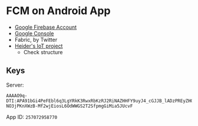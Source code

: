 # FCM on Android App

- [Google Firebase Account](https://console.firebase.google.com/)
- [Google Console](https://play.google.com/apps/publish/?hl=pt-BR&dev_acc=17440378349579235652#AppListPlace)
- Fabric, by Twitter
- [Heider's IoT project](https://github.com/heiderlopes/AndroidIoT)
    - Check structure

## Keys

Server:

```
AAAAO9q-DTI:APA91bGi4PeFEbl6q3LgYRkK3RwxRbKzRJ2RiNAZHHFY9uyJ4_cGJJB_lADzPREyZHGqNIvaQBxeLOtBtTJzSIQVGLS-NO3jPKnXWzB-Mf2wjEiosL6OdWWGS2T2SfpmgGiMia5JUcvF
```

App ID: `257072958770`
